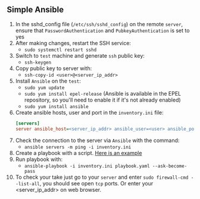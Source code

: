## Simple Ansible

1. In the sshd_config file (`/etc/ssh/sshd_config`) on the remote `server`, ensure that `PasswordAuthentication` and `PubkeyAuthentication` is set to yes
2. After making changes, restart the SSH service:
   - `sudo systemctl restart sshd`
3. Switch to `test` machine and generate `ssh` public key:
   - `ssh-keygen`
4. Copy public key to server with:
   - `ssh-copy-id <user>@<server_ip_addr>`
5. Install `Ansible` on the `test`:
   - `sudo yum update`
   - `sudo yum install epel-release` (Ansible is available in the EPEL repository, so you'll need to enable it if it's not already enabled)
   - `sudo yum install ansible`
6. Create ansible hosts, user and port in the `inventory.ini` file:
     ```ini
     [servers]
     server ansible_host=<server_ip_addr> ansible_user=<user> ansible_port=22
     ```
7. Check the connection to the server via `Ansible` with the command:
   - `ansible servers -m ping -i inventory.ini`
8. Create a playbook with a script. [Here is an example](https://github.com/exzvor/freedevopsworkspace/tree/main/devops_grades/elementary_grade/take_09/playbook.yaml)
9. Run playbook with:
   - `ansible-playbook -i inventory.ini playbook.yaml --ask-become-pass`
10. To check your take just go to your `server` and enter `sudo firewall-cmd --list-all`, you should see open `tcp` ports. Or enter your <server_ip_addr> on web browser.
